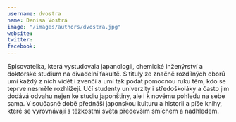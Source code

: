 ```yaml
---
username: dvostra
name: Denisa Vostrá
image: "/images/authors/dvostra.jpg"
website:
twitter:
facebook:
---
```


Spisovatelka, která vystudovala japanologii, chemické inženýrství a doktorské studium na divadelní fakultě. S tituly ze značně rozdílných oborů umí každý z nich vidět i zvenčí a umí tak podat pomocnou ruku těm, kdo se teprve nesměle rozhlížejí. Učí studenty univerzity i středoškoláky a často jim dodává odvahu nejen ke studiu japonštiny, ale i k novému pohledu na sebe sama. V současné době přednáší japonskou kulturu a historii a píše knihy, které se vyrovnávají s těžkostmi světa především smíchem a nadhledem.
